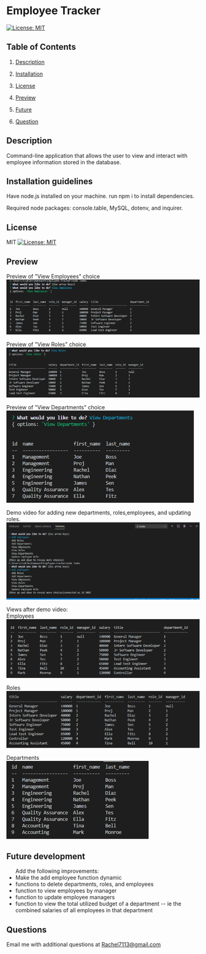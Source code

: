 # Employee Tracker
  
  [![License: MIT](https://img.shields.io/badge/License-MIT-yellow.svg)](https://opensource.org/licenses/MIT)

  ## Table of Contents 

  1. [Description](#description) 

  2. [Installation](#installation-guidelines) 

  3. [License](#license) 

  4. [Preview](#preview)

  5. [Future](#future-development) 

  6. [Question](#questions) 


  ## Description 

  Command-line application that allows the user to view and interact with employee information stored in the database. 
 
  ## Installation guidelines 

  Have node.js installed on your machine. 
  run npm i to install dependencies.

  Required node packages: console.table, MySQL, dotenv, and inquirer.

  ## License 

  MIT [![License: MIT](https://img.shields.io/badge/License-MIT-yellow.svg)](https://opensource.org/licenses/MIT)

  ## Preview

  Preview of "View Employees" choice
  ![emp](./assets/viewemp.png)

  Preview of "View Roles" choice
  ![role](./assets/viewroles.png)

  Preview of "View Departments" choice <br>
  ![dept](./assets/viewdept.png)

  Demo video for adding new departments, roles,employees, and updating roles.
  ![demo](./assets/demo.gif)

  Views after demo video: <br>
  Employees <br>
  ![emp](./assets/adviewemp.png)

  Roles <br>
  ![role](./assets/adviewroles.png)

  Departments <br>
  ![dept](./assets/adviewdept.png)

  ## Future development

  <ul> Add the following improvements:
    <li>Make the add employee function dynamic</li>
    <li>functions to delete departments, roles, and employees</li>
    <li>function to view employees by manager</li>
    <li>function to update employee managers</li>
    <li>function to view the total utilized budget of a department -- ie the combined salaries of all employees in that department</li>
</ul>

  ## Questions 
  Email me with additional questions at 
  Rachel7113@gmail.com